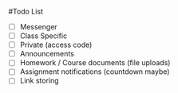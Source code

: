 #Todo List
- [ ] Messenger
- [ ] Class Specific
- [ ] Private (access code)
- [ ] Announcements
- [ ] Homework / Course documents (file uploads)
- [ ] Assignment notifications (countdown maybe)
- [ ] Link storing
